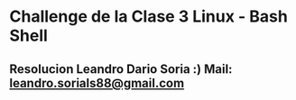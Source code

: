 # Challenge de la Clase 3 Linux - Bash Shell
## Resolucion Leandro Dario Soria :) Mail: leandro.sorials88@gmail.com
